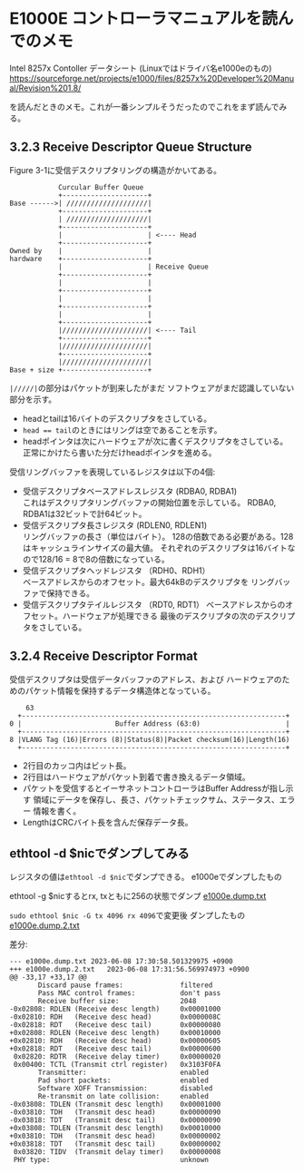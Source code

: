# E1000E コントローラマニュアルを読んでのメモ

Intel 8257x Contoller データシート (Linuxではドライバ名e1000eのもの)
https://sourceforge.net/projects/e1000/files/8257x%20Developer%20Manual/Revision%201.8/

を読んだときのメモ。これが一番シンプルそうだったのでこれをまず読んでみる。

## 3.2.3 Receive Descriptor Queue Structure

Figure 3-1に受信デスクリプタリングの構造がかいてある。

```
            Curcular Buffer Queue
            +---------------------+
Base ------>| ////////////////////|
            +---------------------+
            | ////////////////////|
            +---------------------+
            |                     | <---- Head
            +---------------------+
Owned by    |                     | 
hardware    +---------------------+ 
            |                     | Receive Queue
            +---------------------+  
            |                     |
            +---------------------+
            |                     |
            +---------------------+
            |                     |
            +---------------------+
            |/////////////////////| <---- Tail
            +---------------------+
            |/////////////////////|
            +---------------------+
            |/////////////////////|
Base + size +---------------------+
```

``|/////|``の部分はパケットが到来したがまだ
ソフトウェアがまだ認識していない部分を示す。

- headとtailは16バイトのデスクリプタをさしている。
- ``head == tail``のときにはリングは空であることを示す。
- headポインタは次にハードウェアが次に書くデスクリプタをさしている。
正常にかけたら書いた分だけheadポインタを進める。

受信リングバッファを表現しているレジスタは以下の4個:

- 受信デスクリプタベースアドレスレジスタ (RDBA0, RDBA1)<br>
これはデスクリプタリングバッファの開始位置を示している。
RDBA0, RDBA1は32ビットで計64ビット。
- 受信デスクリプタ長さレジスタ (RDLEN0, RDLEN1)<br>
リングバッファの長さ（単位はバイト）。
128の倍数である必要がある。128はキャッシュラインサイズの最大値。
それぞれのデスクリプタは16バイトなので128/16 = 8で8の倍数になっている。
- 受信デスクリプタヘッドレジスタ （RDH0、RDH1）<br>
ベースアドレスからのオフセット。最大64kBのデスクリプタを
リングバッファで保持できる。
- 受信デスクリプタテイルレジスタ （RDT0, RDT1）
ベースアドレスからのオフセット。ハードウェアが処理できる
最後のデスクリプタの次のデスクリプタをさしている。

## 3.2.4 Receive Descriptor Format

受信デスクリプタは受信データバッファのアドレス、および
ハードウェアのためのパケット情報を保持するデータ構造体となっている。

```
    63
  +-----------------------------------------------------------------+
0 |                       Buffer Address (63:0)                     |
  +-----------------------------------------------------------------+
8 |VLANG Tag (16)|Errors (8)|Status(8)|Packet checksum(16)|Length(16)
  +-----------------------------------------------------------------+
```

- 2行目のカッコ内はビット長。
- 2行目はハードウェアがパケット到着で書き換えるデータ領域。
- パケットを受信するとイーサネットコントローラはBuffer Addressが指し示す
領域にデータを保存し、長さ、パケットチェックサム、ステータス、エラー
情報を書く。
- LengthはCRCバイト長を含んだ保存データ長。

## ethtool -d $nicでダンプしてみる

レジスタの値は``ethtool -d $nic``でダンプできる。
e1000eでダンプしたもの

ethtool -g $nicするとrx, txともに256の状態でダンプ
[e1000e.dump.txt](e1000e.dump.txt)

``sudo ethtool $nic -G tx 4096 rx 4096``で変更後
ダンプしたもの
[e1000e.dump.2.txt](e1000e.dump.2.txt)

差分:
```
--- e1000e.dump.txt	2023-06-08 17:30:58.501329975 +0900
+++ e1000e.dump.2.txt	2023-06-08 17:31:56.569974973 +0900
@@ -33,17 +33,17 @@
       Discard pause frames:              filtered
       Pass MAC control frames:           don't pass
       Receive buffer size:               2048
-0x02808: RDLEN (Receive desc length)     0x00001000
-0x02810: RDH   (Receive desc head)       0x0000008C
-0x02818: RDT   (Receive desc tail)       0x00000080
+0x02808: RDLEN (Receive desc length)     0x00010000
+0x02810: RDH   (Receive desc head)       0x00000605
+0x02818: RDT   (Receive desc tail)       0x00000600
 0x02820: RDTR  (Receive delay timer)     0x00000020
 0x00400: TCTL (Transmit ctrl register)   0x3103F0FA
       Transmitter:                       enabled
       Pad short packets:                 enabled
       Software XOFF Transmission:        disabled
       Re-transmit on late collision:     enabled
-0x03808: TDLEN (Transmit desc length)    0x00001000
-0x03810: TDH   (Transmit desc head)      0x00000090
-0x03818: TDT   (Transmit desc tail)      0x00000090
+0x03808: TDLEN (Transmit desc length)    0x00010000
+0x03810: TDH   (Transmit desc head)      0x00000002
+0x03818: TDT   (Transmit desc tail)      0x00000002
 0x03820: TIDV  (Transmit delay timer)    0x00000008
 PHY type:                                unknown
```



